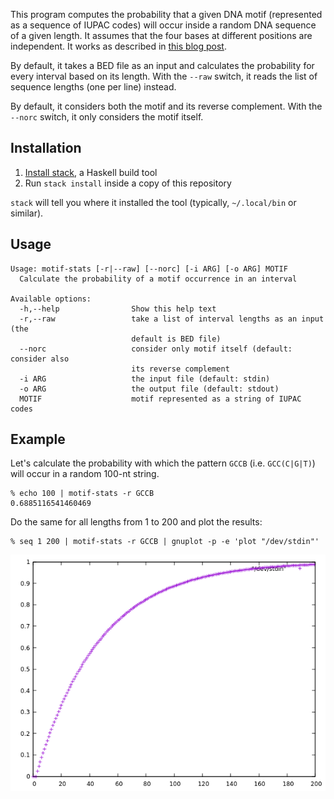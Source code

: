 This program computes the probability that a given DNA motif (represented as
a sequence of IUPAC codes) will occur inside a random DNA sequence of a given length.
It assumes that the four bases at different positions are independent.
It works as described in [this blog post](https://ro-che.info/articles/2018-08-01-probability-of-regex).

By default, it takes a BED file as an input and calculates the probability for
every interval based on its length.
With the `--raw` switch, it reads the list of sequence lengths (one per line) instead.

By default, it considers both the motif and its reverse complement.
With the `--norc` switch, it only considers the motif itself.

## Installation

1. [Install stack](https://docs.haskellstack.org/en/stable/install_and_upgrade/), a
   Haskell build tool
2. Run `stack install` inside a copy of this repository

`stack` will tell you where it installed the tool (typically, `~/.local/bin` or similar).

## Usage


```
Usage: motif-stats [-r|--raw] [--norc] [-i ARG] [-o ARG] MOTIF
  Calculate the probability of a motif occurrence in an interval

Available options:
  -h,--help                Show this help text
  -r,--raw                 take a list of interval lengths as an input (the
                           default is BED file)
  --norc                   consider only motif itself (default: consider also
                           its reverse complement
  -i ARG                   the input file (default: stdin)
  -o ARG                   the output file (default: stdout)
  MOTIF                    motif represented as a string of IUPAC codes
```

## Example

Let's calculate the probability with which the pattern `GCCB` (i.e.
`GCC(C|G|T)`) will occur in a random 100-nt string.

    % echo 100 | motif-stats -r GCCB
    0.6885116541460469

Do the same for all lengths from 1 to 200 and plot the results:

    % seq 1 200 | motif-stats -r GCCB | gnuplot -p -e 'plot "/dev/stdin"'

![](plot.png)
